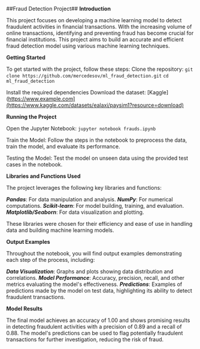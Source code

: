 ##Fraud Detection Project##
**Introduction**

This project focuses on developing a machine learning model to detect fraudulent activities in financial transactions. With the increasing volume of online transactions, identifying and preventing fraud has become crucial for financial institutions. This project aims to build an accurate and efficient fraud detection model using various machine learning techniques.

**Getting Started**

To get started with the project, follow these steps:
Clone the repository:
`git clone https://github.com/mercedesov/ml_fraud_detection.git`
`cd ml_fraud_detection`

Install the required dependencies
Download the dataset:
[Kaggle](https://www.example.com](https://www.kaggle.com/datasets/ealaxi/paysim1?resource=download)

**Running the Project**

Open the Jupyter Notebook:
`jupyter notebook frauds.ipynb`

Train the Model:
Follow the steps in the notebook to preprocess the data, train the model, and evaluate its performance.

Testing the Model:
Test the model on unseen data using the provided test cases in the notebook.

**Libraries and Functions Used**

The project leverages the following key libraries and functions:

***Pandas***: For data manipulation and analysis.
***NumPy***: For numerical computations.
***Scikit-learn***: For model building, training, and evaluation.
***Matplotlib/Seaborn***: For data visualization and plotting.

These libraries were chosen for their efficiency and ease of use in handling data and building machine learning models.

**Output Examples**

Throughout the notebook, you will find output examples demonstrating each step of the process, including:

***Data Visualization***: Graphs and plots showing data distribution and correlations.
***Model Performance***: Accuracy, precision, recall, and other metrics evaluating the model's effectiveness.
***Predictions***: Examples of predictions made by the model on test data, highlighting its ability to detect fraudulent transactions.

**Model Results**

The final model achieves an accuracy of 1.00 and shows promising results in detecting fraudulent activities with a precision of 0.89 and a recall of 0.88. The model's predictions can be used to flag potentially fraudulent transactions for further investigation, reducing the risk of fraud.
